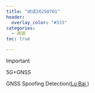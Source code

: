 ```yaml
---
title: "阅读20250701"
header:
  overlay_color: "#333"
categories: 
  - 阅读
toc: true

---
```


> [!IMPORTANT]
>
> 5G+GNSS
>
> GNSS Spoofing Detection([Lu Bai ](https://orcid.org/0000-0001-6218-2522))
>
> 



#### 